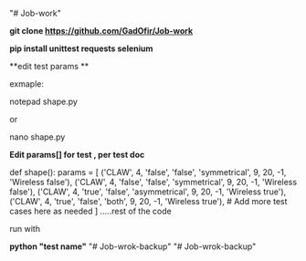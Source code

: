 
"# Job-work" 

**git clone https://github.com/GadOfir/Job-work**

**pip install unittest requests selenium**

**edit test params  **

exmaple:

notepad shape.py

or

nano shape.py

**Edit params[] for test , per test doc**

def shape():
    params = [
        ('CLAW', 4, 'false', 'false', 'symmetrical', 9, 20, -1, 'Wireless false'),
        ('CLAW', 4, 'false', 'false', 'symmetrical', 9, 20, -1, 'Wireless false'),
        ('CLAW', 4, 'true', 'false', 'asymmetrical', 9, 20, -1, 'Wireless true'),
        ('CLAW', 4, 'true', 'false', 'both', 9, 20, -1, 'Wireless true'),
        # Add more test cases here as needed
    ]
.....rest of the code 


run with 

**python "test name"**
"# Job-wrok-backup" 
"# Job-wrok-backup" 
